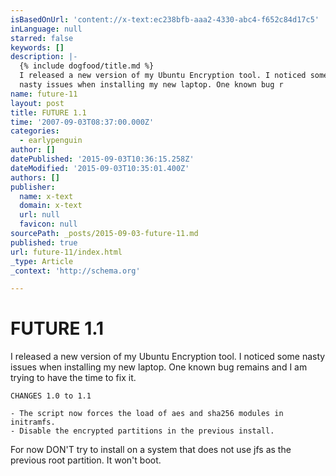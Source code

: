 ```yaml
---
isBasedOnUrl: 'content://x-text:ec238bfb-aaa2-4330-abc4-f652c84d17c5'
inLanguage: null
starred: false
keywords: []
description: |-
  {% include dogfood/title.md %}
  I released a new version of my Ubuntu Encryption tool. I noticed some
  nasty issues when installing my new laptop. One known bug r
name: future-11
layout: post
title: FUTURE 1.1
time: '2007-09-03T08:37:00.000Z'
categories:
  - earlypenguin
author: []
datePublished: '2015-09-03T10:36:15.258Z'
dateModified: '2015-09-03T10:35:01.400Z'
authors: []
publisher:
  name: x-text
  domain: x-text
  url: null
  favicon: null
sourcePath: _posts/2015-09-03-future-11.md
published: true
url: future-11/index.html
_type: Article
_context: 'http://schema.org'

---
```

# FUTURE 1.1

I released a new version of my Ubuntu Encryption tool. I noticed some
nasty issues when installing my new laptop. One known bug remains and
I am trying to have the time to fix it.

    CHANGES 1.0 to 1.1
    
    - The script now forces the load of aes and sha256 modules in initramfs.
    - Disable the encrypted partitions in the previous install.
    

For now DON'T try to install on a system that does not use jfs as the
previous root partition. It won't boot.